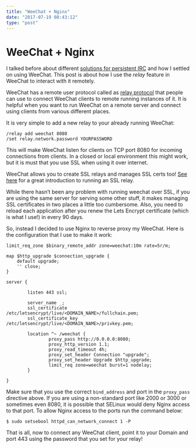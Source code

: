 ```yaml
---
title: "WeeChat + Nginx"
date: "2017-07-19 08:43:12"
type: "post"
---
```



# WeeChat + Nginx
I talked before about different [solutions for persistent IRC](https://asynchronous.in/2017/03/15/Persistant-IRC-Setup/) and how I settled on using WeeChat. This post is about how I use the *relay* feature in WeeChat to interact with it remotely.

WeeChat has a remote user protocol called as [relay protocol](https://weechat.org/files/doc/devel/weechat_relay_protocol.en.html)  that people can use to connect WeeChat clients to remote running instances of it. It is helpful when you want to run WeeChat on a remote server and connect using clients from various different places.

It is very simple to add a new relay to your already running WeeChat:


    /relay add weechat 8080
    /set relay.network.password YOURPASSWORD

This will make WeeChat listen for clients on TCP port 8080 for incoming connections from clients. In a closed or local environment this might work, but it is must that you use SSL when using it over internet.

WeeChat allows you to create SSL relays and manages SSL certs too! [See here](https://pthree.org/2016/05/20/weechat-relay-with-lets-encrypt-certificates/) for a great introduction to running an SSL relay.

While there hasn’t been any problem with running weechat over SSL, if you are using the same server for serving some other stuff, it makes managing SSL certificates in two places a little too cumbersome. Also, you need to reload each application after you renew the Lets Encrypt certificate (which is what I use!) in every 90 days.

So, instead I decided to use Nginx to reverse proxy my WeeChat. Here is the configuration that I use to make it work:

    limit_req_zone $binary_remote_addr zone=weechat:10m rate=5r/m;

    map $http_upgrade $connection_upgrade {
        default upgrade;
        '' close;
    }

    server {

            listen 443 ssl;

            server_name _;
            ssl_certificate /etc/letsencrypt/live/<DOMAIN_NAME>/fullchain.pem;
            ssl_certificate_key /etc/letsencrypt/live/<DOMAIN_NAME>/privkey.pem;

            location ^~ /weechat {
                    proxy_pass http://0.0.0.0:8080;
                    proxy_http_version 1.1;
                    proxy_read_timeout 4h;
                    proxy_set_header Connection "upgrade";
                    proxy_set_header Upgrade $http_upgrade;
                    limit_req zone=weechat burst=1 nodelay;
            }

    }

Make sure that you use the correct `bind_address` and port in the `proxy_pass` directive above. If you are using a non-standard port like 2000 or 3000 or sometimes even 8080, it is possible that SELinux would deny Nginx access to that port. To allow Nginx access to the ports run the command below:


    $ sudo setsebool httpd_can_network_connect 1 -P

That is all, now to connect any WeeChat client, point it to your Domain and port 443 using the password that you set for your relay!


